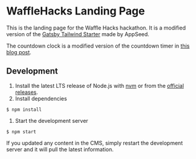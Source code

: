 # WaffleHacks Landing Page

This is the landing page for the Waffle Hacks hackathon.
It is a modified version of the [Gatsby Tailwind Starter](https://github.com/app-generator/gatsbyjs-starter-tailwindplay) made by AppSeed.

The countdown clock is a modified version of the countdown timer in [this blog post](https://www.florin-pop.com/blog/2019/05/countdown-built-with-react/).

## Development

1. Install the latest LTS release of Node.js with [nvm](https://github.com/nvm-sh/nvm) or from the [official releases](https://nodejs.org/en/).
1. Install dependencies

```shell
$ npm install
```

1. Start the development server

```shell
$ npm start
```

If you updated any content in the CMS, simply restart the development server and it will pull the latest information.
